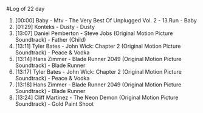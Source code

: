 #Log of 22 day

1. [00:00] Baby - Mtv - The Very Best Of Unplugged Vol. 2 - 13.Run - Baby
1. [01:29] Konteks - Dusty - Dusty
1. [13:07] Daniel Pemberton - Steve Jobs (Original Motion Picture Soundtrack) - Father (Child)
1. [13:11] Tyler Bates - John Wick: Chapter 2 (Original Motion Picture Soundtrack) - Peace & Vodka
1. [13:14] Hans Zimmer - Blade Runner 2049 (Original Motion Picture Soundtrack) - Blade Runner
1. [13:17] Tyler Bates - John Wick: Chapter 2 (Original Motion Picture Soundtrack) - Peace & Vodka
1. [13:18] Hans Zimmer - Blade Runner 2049 (Original Motion Picture Soundtrack) - Blade Runner
1. [13:24] Cliff Martinez - The Neon Demon (Original Motion Picture Soundtrack) - Gold Paint Shoot
